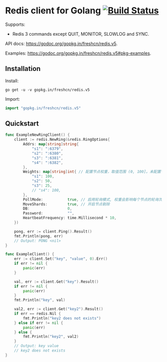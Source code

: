 # Redis client for Golang [![Build Status](https://travis-ci.org/go-redis/redis.png?branch=v5)](https://travis-ci.org/go-redis/redis)

Supports:

- Redis 3 commands except QUIT, MONITOR, SLOWLOG and SYNC.

API docs: https://godoc.org/gopkg.in/freshcn/redis.v5.

Examples: https://godoc.org/gopkg.in/freshcn/redis.v5#pkg-examples.

## Installation

Install:

```shell
go get -u -v gopkg.in/freshcn/redis.v5
```

Import:

```go
import "gopkg.in/freshcn/redis.v5"
```

## Quickstart

```go
func ExampleNewRingClient() {
	client := redis.NewRing(&redis.RingOptions{
		Addrs: map[string]string{
			"s1": ":6379",
			"s2": ":6380",
			"s3": ":6381",
			"s4": ":6382",
		},
		Weights: map[string]int{ // 配置节点权重，取值范围 (0, 100]。未配置节点默认为100
			"s1": 100,
			"s2": 50,
			"s3": 25,
			// "s4": 100,
		},
		PollMode:           true, // 启用轮询模式, 权重会影响每个节点的轮询次数
		MoveShards:         true, // 开启节点剔除
		DB:                 0,
		Password:           "",
		HeartbeatFrequency: time.Millisecond * 10,
	})

	pong, err := client.Ping().Result()
	fmt.Println(pong, err)
	// Output: PONG <nil>
}

func ExampleClient() {
	err := client.Set("key", "value", 0).Err()
	if err != nil {
		panic(err)
	}

	val, err := client.Get("key").Result()
	if err != nil {
		panic(err)
	}
	fmt.Println("key", val)

	val2, err := client.Get("key2").Result()
	if err == redis.Nil {
		fmt.Println("key2 does not exists")
	} else if err != nil {
		panic(err)
	} else {
		fmt.Println("key2", val2)
	}
	// Output: key value
	// key2 does not exists
}
```

